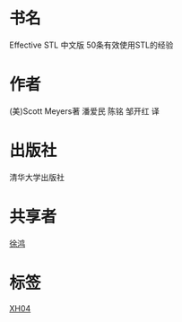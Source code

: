 # 书名 #
Effective STL 中文版
50条有效使用STL的经验

# 作者 #
(美)Scott Meyers著
潘爱民 陈铭 邹开红 译

# 出版社 #
清华大学出版社

# 共享者 #
[徐鸿](XH.md)

# 标签 #
[XH04](XH04.md)